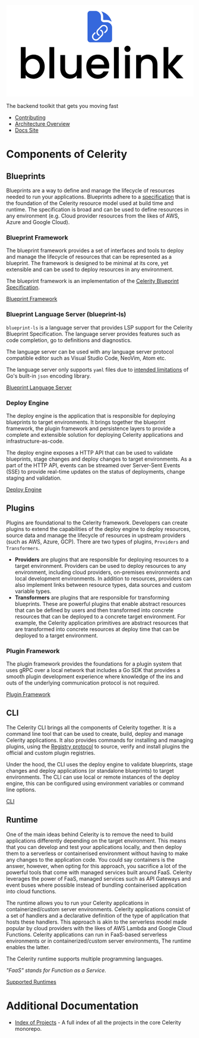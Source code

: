 ![Celerity](/resources/logo.svg)

The backend toolkit that gets you moving fast

- [Contributing](./CONTRIBUTING.md)
- [Architecture Overview](./ARCHITECTURE_OVERVIEW.md)
- [Docs Site](https://celerityframework.io)

# Components of Celerity

## Blueprints

Blueprints are a way to define and manage the lifecycle of resources needed to run your applications. Blueprints adhere to a [specification](https://celerityframework.com/docs/blueprint/specification) that is the foundation of the Celerity resource model used at build time and runtime.
The specification is broad and can be used to define resources in any environment (e.g. Cloud provider resources from the likes of AWS, Azure and Google Cloud).

### Blueprint Framework

The blueprint framework provides a set of interfaces and tools to deploy and manage the lifecycle of resources that can be represented as a blueprint. The framework is designed to be minimal at its core, yet extensible and can be used to deploy resources in any environment.

The blueprint framework is an implementation of the [Celerity Blueprint Specification](https://celerityframework.com/docs/blueprint/specification).

[Blueprint Framework](./libs/blueprint)

### Blueprint Language Server (blueprint-ls)

`blueprint-ls` is a language server that provides LSP support for the Celerity Blueprint Specification. The language server provides features such as code completion, go to definitions and diagnostics.

The language server can be used with any language server protocol compatible editor such as Visual Studio Code, NeoVim,  Atom etc.

The language server only supports `yaml` files due to [intended limitations](https://github.com/golang/go/issues/43513) of Go's built-in `json` encoding library.

[Blueprint Language Server](./tools/blueprint-ls)

### Deploy Engine

The deploy engine is the application that is responsible for deploying blueprints to target environments. It brings together the blueprint framework, the plugin framework and persistence layers to provide a complete and extensible solution for deploying Celerity applications and infrastructure-as-code.

The deploy engine exposes a HTTP API that can be used to validate blueprints, stage changes and deploy changes to target environments. As a part of the HTTP API, events can be streamed over Server-Sent Events (SSE) to provide real-time updates on the status of deployments, change staging and validation. 

[Deploy Engine](./apps/deploy-engine)

## Plugins

Plugins are foundational to the Celerity framework. Developers can create plugins to extend the capabilities of the deploy engine to deploy resources, source data and manage the lifecycle of resources in upstream providers (such as AWS, Azure, GCP).
There are two types of plugins, `Providers` and `Transformers`.
- **Providers** are plugins that are responsible for deploying resources to a target environment. Providers can be used to deploy resources to any environment, including cloud providers, on-premises environments and local development environments. In addition to resources, providers can also implement links between resource types, data sources and custom variable types.
- **Transformers** are plugins that are responsible for transforming blueprints. These are powerful plugins that enable abstract resources that can be defined by users and then transformed into concrete resources that can be deployed to a concrete target environment. For example, the Celerity application primitives are abstract resources that are transformed into concrete resources at deploy time that can be deployed to a target environment.

### Plugin Framework

The plugin framework provides the foundations for a plugin system that uses gRPC over a local network that includes a Go SDK that provides a smooth plugin development experience where knowledge of the ins and outs of the underlying communication protocol is not required.

[Plugin Framework](./libs/plugin-framework)

## CLI

The Celerity CLI brings all the components of Celerity together. It is a command line tool that can be used to create, build, deploy and manage Celerity applications.
It also provides commands for installing and managing plugins, using the [Registry protocol](https://www.celerityframework.io/plugin-framework/docs/registry-protocols-formats/registry-protocol) to source, verify and install plugins the official and custom plugin registries.

Under the hood, the CLI uses the deploy engine to validate blueprints, stage changes and deploy applications (or standalone blueprints) to target environments.
The CLI can use local or remote instances of the deploy engine, this can be configured using environment variables or command line options.

[CLI](./apps/cli)

## Runtime

One of the main ideas behind Celerity is to remove the need to build applications differently depending on the target environment. This means that you can develop and test your applications locally, and then deploy them to a serverless or containerised environment without having to make any changes to the application code.
You could say containers is the answer, however, when opting for this approach, you sacrifice a lot of the powerful tools that come with managed services built around FaaS. Celerity leverages the power of FaaS, managed services such as API Gateways and event buses where possible instead of bundling containerised application into cloud functions.

The runtime allows you to run your Celerity applications in containerized/custom server environments. Celerity applications consist of a set of handlers and a declarative definition of the type of application that hosts these handlers. This approach is akin to the serverless model made popular by cloud providers with the likes of AWS Lambda and Google Cloud Functions. Celerity applications can run in FaaS-based serverless environments or in containerized/custom server environments, The runtime enables the latter.

The Celerity runtime supports multiple programming languages.

_"FaaS" stands for Function as a Service._

[Supported Runtimes](./apps/runtime)

# Additional Documentation

- [Index of Projects](./docs/INDEX.md) - A full index of all the projects in the core Celerity monorepo.
